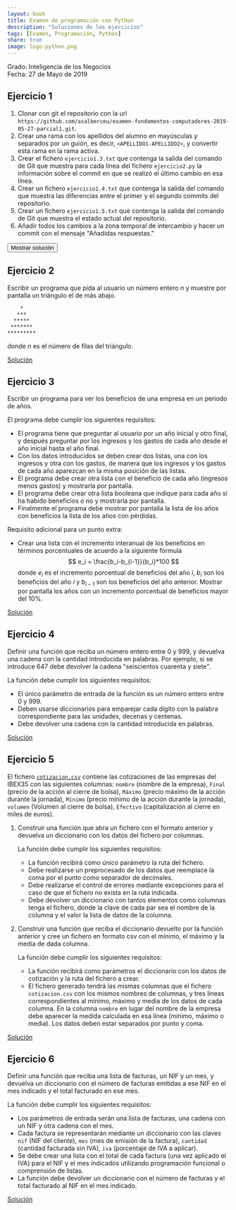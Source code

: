 ```yaml
---
layout: book
title: Examen de programación con Python
description: "Soluciones de los ejercicios"
tags: [Examen, Programación, Python]
share: true
image: logo-python.png
---
```


Grado: Inteligencia de los Negocios  
Fecha: 27 de Mayo de 2019

## Ejercicio 1

1. Clonar con git el repositorio con la url `https://github.com/asalberceu/examen-fundamentos-computadores-2019-05-27-parcial1.git`.
2. Crear una rama con los apellidos del alumno en mayúsculas y separados por un guión, es decir, `<APELLIDO1-APELLIDO2>`, y convertir esta rama en la rama activa.
3. Crear el fichero `ejercicio1.3.txt` que contenga la salida del comando de Git que muestra para cada línea del fichero `ejercicio2.py` la información sobre el commit en que se realizó el último cambio en esa línea.
4. Crear un fichero `ejercicio1.4.txt` que contenga la salida del comando que muestra las diferencias entre el primer y el segundo commits del repositorio.
5. Crear un fichero `ejercicio1.5.txt` que contenga la salida del comando de Git que muestra el estado actual del repositorio.
6. Añadir todos los cambios a la zona temporal de intercambio y hacer un commit con el mensaje "Añadidas respuestas."

<div><button class="solution">Mostrar solución</button></div>
<div id="solution" style="display: none">
<pre class="highlight"><code>&gt; git clone https://github.com/asalberceu/examen-fundamentos-computadores-2019-05-27-parcial1.git
&gt; cd examen-fundamentos-computadores-2019-05-27-parcial1.git
&gt; git checkout -b SANCHEZ-ALBERCA
&gt; git annotate ejercicio2.py > ejercicio1.3.txt
&gt; git diff afce5 b4a76 > ejercicio1.4.txt
&gt; git status > ejercicio1.5.txt
&gt; git add . 
&gt; git commit -m "Añadida respuestas."
</code></pre>
</div>

## Ejercicio 2
Escribir un programa que pida al usuario un número entero $n$ y muestre por pantalla un triángulo el de más abajo.

```
    * 
   ***
  *****
 *******
*********
```

donde $n$ es el número de filas del triángulo.

<a href="https://repl.it/@asalber/examen-2019-05-27-ejercicio-2" class="btn btn-info" target="_blank">Solución</a>

## Ejercicio 3
Escribir un programa para ver los beneficios de una empresa en un periodo de años.

El programa debe cumplir los siguientes requisitos:

- El programa tiene que preguntar al usuario por un año inicial y otro final, y después preguntar por los ingresos y los gastos de cada año desde el año inicial hasta el año final.
- Con los datos introducidos se deben crear dos listas, una con los ingresos y otra con los gastos, de manera que los ingresos y los gastos de cada año aparezcan en la misma posición de las listas.
- El programa debe crear otra lista con el beneficio de cada año (ingresos menos gastos) y mostrarla por pantalla.
- El programa debe crear otra lista booleana que indique para cada año si ha habido beneficios o no y mostrarla por pantalla.
- Finalmente el programa debe mostrar por pantalla la lista de los años con beneficios la lista de los años con pérdidas.

Requisito adicional para un punto extra:

- Crear una lista con el incremento interanual de los beneficios en términos porcentuales de acuerdo a la siguiente fórmula
$$
e_i = \frac{b_i-b_{i-1}}{b_i}*100
$$
donde $e_i$ es el incremento porcentual de beneficios del año $i$, $b_i$ son los beneficios del año $i$ y $b_{i-1}$ son los beneficios del año anterior.
Mostrar por pantalla los años con un incremento porcentual de beneficios mayor del 10%.

<a href="https://repl.it/@asalber/examen-2019-05-27-ejercicio-3" class="btn btn-info" target="_blank">Solución</a>

## Ejercicio 4
Definir una función que reciba un número entero entre 0 y 999, y devuelva una cadena con la cantidad introducida en palabras. Por ejemplo, si se introduce 647 debe devolver la cadena "seiscientos cuarenta y siete".

La función debe cumplir los siguientes requisitos:

- El único parámetro de entrada de la función es un número entero entre 0 y 999.
- Deben usarse diccionarios para emparejar cada dígito con la palabra correspondiente para las unidades, decenas y centenas.
- Debe devolver una cadena con la cantidad introducida en palabras.

<a href="https://repl.it/@asalber/examen-2019-05-27-ejercicio-4" class="btn btn-info" target="_blank">Solución</a>

## Ejercicio 5
El fichero [`cotizacion.csv`](cotizacion.csv) contiene las cotizaciones de las empresas del IBEX35 con las siguientes columnas: `nombre` (nombre de la empresa), `Final` (precio de la acción al cierre de bolsa), `Máximo` (precio máximo de la acción durante la jornada), `Mínimo` (precio mínimo de la acción durante la jornada), `volumen` (Volumen al cierre de bolsa), `Efectivo` (capitalización al cierre en miles de euros).

1. Construir una función que abra un fichero con el formato anterior y devuelva un diccionario con los datos del fichero por columnas.

    La función debe cumplir los siguientes requisitos:

    - La función recibirá como único parámetro la ruta del fichero.
    - Debe realizarse un preprocesado de los datos que reemplace la coma por el punto como separador de decimales.
    - Debe realizarse el control de errores mediante excepciones para el caso de que el fichero no exista en la ruta indicada.
    - Debe devolver un diccionario con tantos elementos como columnas tenga el fichero, donde la clave de cada par sea el nombre de la columna y el valor la lista de datos de la columna.

2. Construir una función que reciba el diccionario devuelto por la función anterior y cree un fichero en formato csv con el mínimo, el máximo y la media de dada columna.

    La función debe cumplir los siguientes requisitos:

    - La función recibirá como parámetros el diccionario con los datos de cotización y la ruta del fichero a crear.
    - El fichero generado tendrá las mismas columnas que el fichero `cotizacion.csv` con los mismos nombres de columnas, y tres líneas correspondientes al mínimo, máximo y media de los datos de cada columna. En la columna `nombre` en lugar del nombre de la empresa debe aparecer la medida calculada en esa línea (mínimo, máximo o media). Los datos deben estar separados por punto y coma.

<a href="https://repl.it/@asalber/examen-2019-05-27-ejercicio-5" class="btn btn-info" target="_blank">Solución</a>

## Ejercicio 6
Definir una función que reciba una lista de facturas, un NIF y un mes, y devuelva un diccionario con el número de facturas emitidas a ese NIF en el mes indicado y el total facturado en ese mes.

La función debe cumplir los siguientes requisitos:

- Los parámetros de entrada serán una lista de facturas, una cadena con un NIF y otra cadena con el mes.
- Cada factura se representarán mediante un diccionario con las claves `nif` (NIF del cliente), `mes` (mes de emisión de la factura), `cantidad` (cantidad facturada sin IVA), `iva` (porcentaje de IVA a aplicar).
- Se debe crear una lista con el total de cada factura (una vez aplicado el IVA) para el NIF y el mes indicados utilizando programación funcional o comprensión de listas.
- La función debe devolver un diccionario con el número de facturas y el total facturado al NIF en el mes indicado.

<a href="https://repl.it/@asalber/examen-2019-05-27-ejercicio-6" class="btn btn-info" target="_blank">Solución</a>